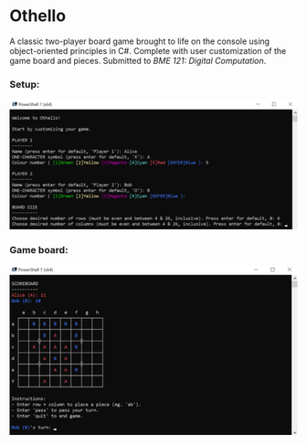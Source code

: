 # Othello

A classic two-player board game brought to life on the console using object-oriented principles in C#. Complete with user customization of the game board and pieces. Submitted to *BME 121: Digital Computation*.

### Setup:

![setup](images/setup.png)

### Game board:

![game_board](images/game_board.png)
